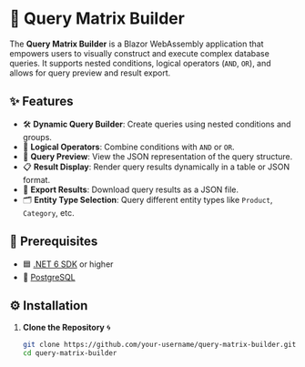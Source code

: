 # 🚀 Query Matrix Builder

The **Query Matrix Builder** is a Blazor WebAssembly application that empowers users to visually construct and execute complex database queries. It supports nested conditions, logical operators (`AND`, `OR`), and allows for query preview and result export.

## ✨ Features

- 🛠️ **Dynamic Query Builder**: Create queries using nested conditions and groups.
- 🔗 **Logical Operators**: Combine conditions with `AND` or `OR`.
- 👀 **Query Preview**: View the JSON representation of the query structure.
- 📋 **Result Display**: Render query results dynamically in a table or JSON format.
- 💾 **Export Results**: Download query results as a JSON file.
- 🗂️ **Entity Type Selection**: Query different entity types like `Product`, `Category`, etc.

## 🛑 Prerequisites

- 🟦 [.NET 6 SDK](https://dotnet.microsoft.com/download/dotnet/6.0) or higher
- 🐘 [PostgreSQL](https://www.postgresql.org/)

## ⚙️ Installation

1. **Clone the Repository** 🌀
   ```bash
   git clone https://github.com/your-username/query-matrix-builder.git
   cd query-matrix-builder
